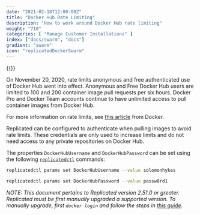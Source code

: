 ```yaml
---
date: "2021-02-18T12:00:00Z"
title: "Docker Hub Rate Limiting"
description: "How to work around Docker Hub rate limiting"
weight: "710"
categories: [ "Manage Customer Installations" ]
index: ["docs/swarm", "docs"]
gradient: "swarm"
icon: "replicatedDockerSwarm"
---
```


{{<legacynotice>}}

On November 20, 2020, rate limits anonymous and free authenticated use of Docker Hub went into effect. Anonymous and Free Docker Hub users are limited to 100 and 200 container image pull requests per six hours. Docker Pro and Docker Team accounts continue to have unlimited access to pull container images from Docker Hub.

For more information on rate limits, see [this article](https://www.docker.com/increase-rate-limits) from Docker.

Replicated can be configured to authenticate when pulling images to avoid rate limits.
These credentials are only used to increase limits and do not need access to any private repositories on Docker Hub.

The properties `DockerHubUsername` and `DockerHubPassword` can be set using the following [`replicatedctl`](/api/replicatedctl/replicatedctl_params_set/) commands: 

```bash
replicatedctl params set DockerHubUsername --value solomonhykes
```
```bash
replicatedctl params set DockerHubPassword --value passw0rd1
```

*NOTE: This document pertains to Replicated version 2.51.0 or greater. Replicated must be first manually upgraded a supported version. To manually upgrade, first `docker login` and follow the steps in [this guide](/docs/swarm/customer-installations/upgrading/).*

